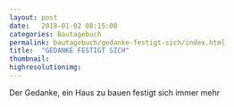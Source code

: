 ```yaml
---
layout: post
date:   2018-01-02 08:15:00
categories: Bautagebuch
permalink: bautagebuch/gedanke-festigt-sich/index.html
title:  "GEDANKE FESTIGT SICH"
thumbnail: 
highresolutionimg: 
---
```

Der Gedanke, ein Haus zu bauen festigt sich immer mehr